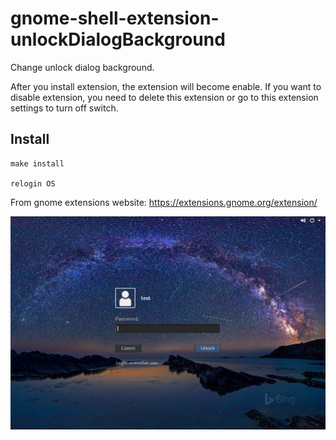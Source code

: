 # gnome-shell-extension-unlockDialogBackground

Change unlock dialog background.

After you install extension, the extension will become enable. If you want to disable extension, you need to delete this extension or go to this extension settings to turn off switch.

## Install

```
make install

relogin OS
```

From gnome extensions website: https://extensions.gnome.org/extension/

![screenshot](/screenshot.png)
